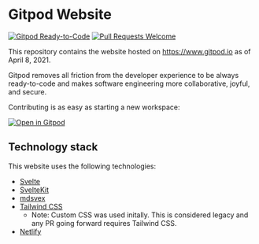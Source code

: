 # Gitpod Website

[![Gitpod Ready-to-Code](https://img.shields.io/badge/Gitpod-ready--to--code-908a85?logo=gitpod)](https://gitpod.io/#https://github.com/gitpod-io/website)
[![Pull Requests Welcome](https://img.shields.io/badge/PRs-welcome-brightgreen.svg)](http://makeapullrequest.com)

This repository contains the website hosted on https://www.gitpod.io as of April 8, 2021.

Gitpod removes all friction from the developer experience to be always ready-to-code and makes software engineering more collaborative, joyful, and secure.

Contributing is as easy as starting a new workspace:

[![Open in Gitpod](https://gitpod.io/button/open-in-gitpod.svg)](https://gitpod.io/#https://github.com/gitpod-io/website)

## Technology stack

This website uses the following technologies:

- [Svelte](https://svelte.dev)
- [SvelteKit](https://kit.svelte.dev)
- [mdsvex](https://mdsvex.com)
- [Tailwind CSS](https://tailwindcss.com)
  - Note: Custom CSS was used initally. This is considered legacy and any PR going forward requires Tailwind CSS.
- [Netlify](https://www.netlify.com)
